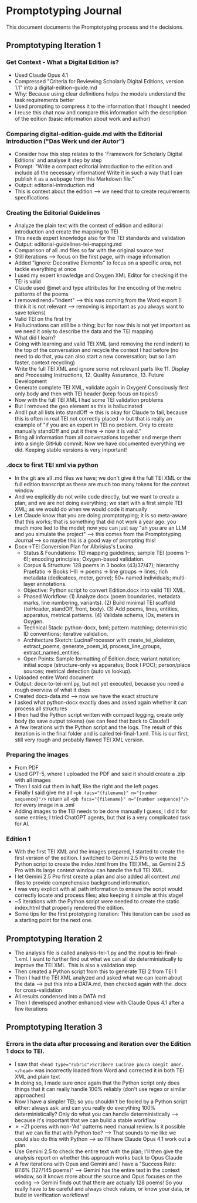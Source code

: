 # Promptotyping Journal

This document documents the Promptotyping process and the decisions.

## Promptotyping Iteration 1

### Get Context - What a Digital Edition is?

* Used Claude Opus 4.1
* Compressed "Criteria for Reviewing Scholarly Digital Editions, version 1.1" into a digital-edition-guide.md
* Why: Because using clear definitions helps the models understand the task requirements better
* Used prompting to compress it to the information that I thought I needed
* I reuse this chat now and compare this information with the description of the edition (basic information about work and author)

### Comparing digital-edition-guide.md with the Editorial Introduction ("Das Werk und der Autor")

* Consider how this step relates to the 'Framework for Scholarly Digital Editions' and analyse it step by step
* Prompt: "Write a compact editorial introduction to the edition and include all the necessary information! Write it in such a way that I can publish it as a webpage from this Markdown file."
* Output: editorial-introduction.md
* This is context about the edition --> we need that to create requirements specifications

### Creating the Editorial Guidelines

* Analyze the plain text with the context of edition and editorial introduction and create the mapping to TEI
* This needs expert knowledge also for the TEI standards and validation
* Output: editorial-guidelines-tei-mapping.md
* Comparison of all .md files so far with the original source text
* Still iterations --> focus on the first page, with image information
* Added "ignore: Decorative Elements" to focus on a specific area, not tackle everything at once
* I used my expert knowledge and Oxygen XML Editor for checking if the TEI is valid
* Claude used @met and type attributes for the encoding of the metric patterns of the poems
* I removed rend="indent" --> this was coming from the Word export (I think it is not relevant --> removing is important as you always want to save tokens)
* Valid TEI on the first try
* Hallucinations can still be a thing; but for now this is not yet important as we need it only to describe the data and the TEI mapping
* What did I learn?
* Going with learning and valid TEI XML (and removing the rend indent) to the top of the conversation and recycle the context I had before (no need to do that, you can also start a new conversation; but so I am faster, context recycling)
* Write the full TEI XML and ignore some not relevant parts like 11. Display and Processing Instructions, 12. Quality Assurance, 13. Future Development
* Generate complete TEI XML, validate again in Oxygen! Consciously first only body and then with TEI header (keep focus on topics!)
* Now with the full TEI XML I had some TEI validation problems
* But I removed the geo element as this is hallucinated
* And I put all lists into standOff → this is okay for Claude to fail, because this is often in real TEI not correctly placed → but that is really an example of "if you are an expert in TEI no problem. Only to create manually standOff and put it there → now it is valid."
* Bring all information from all conversations together and merge them into a single GitHub commit. Now we have documented everything we did. Keeping stable versions is very important!

### .docx to first TEI xml via python

* In the git are all .md files we have; we don't give it the full TEI XML or the full edition transcript as these are much too many tokens for the context window
* And we explicitly do not write code directly, but we want to create a plan; and we are not doing everything; we start with a first simple TEI XML; as we would do when we would code it manually
* Let Claude know that you are doing promptotyping; it is so meta-aware that this works; that is something that did not work a year ago: you much more lied to the model; now you can just say "ah you are an LLM and you simulate the project" --> this comes from the Promptotyping Journal --> so maybe this is a good way of prompting this!
* Docx→TEI Conversion Plan for Albrisius's Lucina
  * Status & Foundations: TEI mapping guidelines; sample TEI (poems 1–6); encoding principles; Oxygen-based validation.
  * Corpus & Structure: 128 poems in 3 books (43/37/47); hierarchy Praefatio → Books I–III → poems → line groups → lines; rich metadata (dedicatees, meter, genre); 50+ named individuals; multi-layer annotations.
  * Objective: Python script to convert Edition.docx into valid TEI XML.
  * Phased Workflow: (1) Analyze docx (poem boundaries, metadata marks, line numbering, variants). (2) Build minimal TEI scaffold (teiHeader, standOff, front, body). (3) Add poems, lines, entities, apparatus, metrical patterns. (4) Validate schema, IDs, meters in Oxygen.
  * Technical Stack: python-docx, lxml; pattern matching; deterministic ID conventions; iterative validation.
  * Architecture Sketch: LucinaProcessor with create_tei_skeleton, extract_poems, generate_poem_id, process_line_groups, extract_named_entities.
  * Open Points: Sample formatting of Edition.docx; variant notation; initial scope (structure-only vs apparatus; Book I POC); person/place sources; metrical detection (auto vs lookup).
* Uploaded entire Word document
* Output: docx-to-tei-xml.py, but not yet executed, because you need a rough overview of what it does
* Created docx-data.md --> now we have the exact structure
* I asked what python-docx exactly does and asked again whether it can process all structures
* I then had the Python script written with compact logging, create only body (to save output tokens) (we can feed that back to Claude!)
* A few iterations with the Python script and the logs. The result of this iteration is in the final folder and is called tei-final-1.xml. This is our first, still very rough and probably flawed TEI XML version.

### Preparing the images

* From PDF
* Used GPT-5, where I uploaded the PDF and said it should create a .zip with all images
* Then I said cut them in half, like the right and the left pages
* Finally I said give me all `<pb facs="{filename}" n="{number sequence}"/>` return all `<pb facs="{filename}" n="{number sequence}"/>` for every image in a .xml
* Adding images to the TEI needs to be done manually I guess; I did it for some entries; I tried ChatGPT agents, but that is a very complicated task for AI.

### Edition 1

* With the first TEI XML and the images prepared, I started to create the first version of the edition. I switched to Gemini 2.5 Pro to write the Python script to create the index.html from the TEI XML, as Gemini 2.5 Pro with its large context window can handle the full TEI XML.
* I let Gemini 2.5 Pro first create a plan and also added all context .md files to provide comprehensive background information.
* I was very explicit with all path information to ensure the script would correctly locate and process files; also keeping it simple at this stage!
* ~5 iterations with the Python script were needed to create the static index.html that properly rendered the edition.
* Some tips for the first prototyping iteration: This iteration can be used as a starting point for the next one.

## Promptotyping Iteration 2

* The analysis file is called analysis-tei-1.py and the input is tei-final-1.xml. I want to further find out what we can all do deterministically to improve the TEI XML. This is also a validation step.
* Then created a Python script from this to generate TEI 2 from TEI 1
* Then I had the TEI XML analyzed and asked what we can learn about the data --> put this into a DATA.md, then checked again with the .docx for cross-validation
* All results condensed into a DATA.md
* Then I developed another enhanced view with Claude Opus 4.1 after a few iterations

## Promptotyping Iteration 3

### Errors in the data after processing and iteration over the Edition 1 docx to TEI.

* I saw that `<head type="rubric">Scribere Lucinae pauca coegit amor.</head>` was incorrectly loaded from Word and corrected it in both TEI XML and plain text
* In doing so, I made sure once again that the Python script only does things that it can really handle 100% reliably (don't use regex or similar approaches)
* Now I have a simpler TEI; so you shouldn't be fooled by a Python script either: always ask: and can you really do everything 100% deterministically? Only do what you can handle deterministically --> because it's important that we can build a stable workflow
* ✗ ~21 poems with non-'Ad' patterns need manual review. Is it possible that we can fix that with Python too? --> That sounds to me like we could also do this with Python --> so I'll have Claude Opus 4.1 work out a plan.
* Use Gemini 2.5 to check the entire text with the plan; I'll then give the analysis report on whether this approach works back to Opus Claude
* A few iterations with Opus and Gemini and I have a "Success Rate: 87.6% (127/145 poems)" --> Gemini has the entire text in the context window, so it knows more about the source and Opus focuses on the coding --> Gemini finds out that there are actually 128 poems! So you really have to be careful and always check values, or know your data, or build in verification workflows!